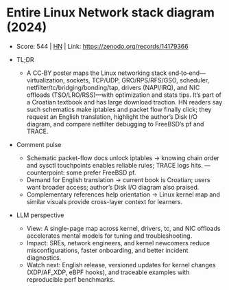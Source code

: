 # Entire Linux Network stack diagram (2024)

- Score: 544 | [HN](https://news.ycombinator.com/item?id=45639995) | Link: https://zenodo.org/records/14179366

- TL;DR
    - A CC‑BY poster maps the Linux networking stack end‑to‑end—virtualization, sockets, TCP/UDP, GRO/RPS/RFS/GSO, scheduler, netfilter/tc/bridging/bonding/tap, drivers (NAPI/IRQ), and NIC offloads (TSO/LRO/RSS)—with optimization and stats tips. It’s part of a Croatian textbook and has large download traction. HN readers say such schematics make iptables and packet flow finally click; they request an English translation, highlight the author’s Disk I/O diagram, and compare netfilter debugging to FreeBSD’s pf and TRACE.

- Comment pulse
    - Schematic packet-flow docs unlock iptables → knowing chain order and sysctl touchpoints enables reliable rules; TRACE logs hits. — counterpoint: some prefer FreeBSD pf.
    - Demand for English translation → current book is Croatian; users want broader access; author’s Disk I/O diagram also praised.
    - Complementary references help orientation → Linux kernel map and similar visuals provide cross-layer context for learners.

- LLM perspective
    - View: A single-page map across kernel, drivers, tc, and NIC offloads accelerates mental models for tuning and troubleshooting.
    - Impact: SREs, network engineers, and kernel newcomers reduce misconfigurations, faster onboarding, and better incident diagnostics.
    - Watch next: English release, versioned updates for kernel changes (XDP/AF_XDP, eBPF hooks), and traceable examples with reproducible perf benchmarks.
